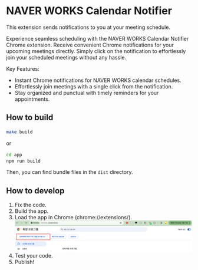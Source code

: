 # NAVER WORKS Calendar Notifier

This extension sends notifications to you at your meeting schedule.

Experience seamless scheduling with the NAVER WORKS Calendar Notifier Chrome extension. Receive convenient Chrome notifications for your upcoming meetings directly. Simply click on the notification to effortlessly join your scheduled meetings without any hassle.

Key Features:

- Instant Chrome notifications for NAVER WORKS calendar schedules.
- Effortlessly join meetings with a single click from the notification.
- Stay organized and punctual with timely reminders for your appointments.

## How to build
```sh
make build
```
or
```sh
cd app
npm run build
```

Then, you can find bundle files in the `dist` directory.

## How to develop
1. Fix the code.
2. Build the app.
3. Load the app in Chrome (chrome://extensions/).
![img.png](readme/img.png)
4. Test your code.
5. Publish!
